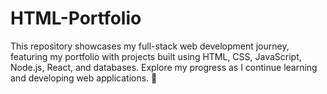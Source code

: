 # HTML-Portfolio
This repository showcases my full-stack web development journey, featuring my portfolio with projects built using HTML, CSS, JavaScript, Node.js, React, and databases. Explore my progress as I continue learning and developing web applications. 🌱
